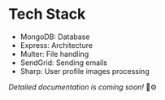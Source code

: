 # Tech Stack

- MongoDB: Database
- Express: Architecture
- Multer: File handling
- SendGrid: Sending emails
- Sharp: User profile images processing

*Detailed documentation is coming soon!* 🔨⚙️
